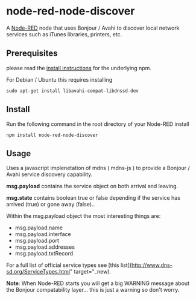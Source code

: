 node-red-node-discover
======================

A <a href="http://nodered.org" target="_new">Node-RED</a> node that uses Bonjour
 / Avahi to discover local network services such as iTunes libraries, printers, etc.

Prerequisites
-------------

please read the [install instructions](https://www.npmjs.com/package/mdns) for the underlying npm.

For Debian / Ubuntu this requires installing

    sudo apt-get install libavahi-compat-libdnssd-dev

Install
-------

Run the following command in the root directory of your Node-RED install

    npm install node-red-node-discover

Usage
-----

Uses a javascript implenetation of mdns ( mdns-js ) to provide a Bonjour / Avahi
service discovery capability.

**msg.payload** contains the service object on both arrival and leaving.

**msg.state** contains boolean true or false depending if the service has arrived (true) or gone away (false)..

Within the msg.payload object the most interesting things are:

 * msg.payload.name
 * msg.payload.interface
 * msg.payload.port
 * msg.payload.addresses
 * msg.payload.txtRecord

For a full list of official service types see [this list](http://www.dns-sd.org/ServiceTypes.html" target="_new).

**Note**: When Node-RED starts you will get a big WARNING message about the Bonjour compatability layer... this is just a warning so don't worry.
